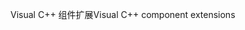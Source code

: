 <span data-ttu-id="2f450-101">Visual C++ 组件扩展</span><span class="sxs-lookup"><span data-stu-id="2f450-101">Visual C++ component extensions</span></span>